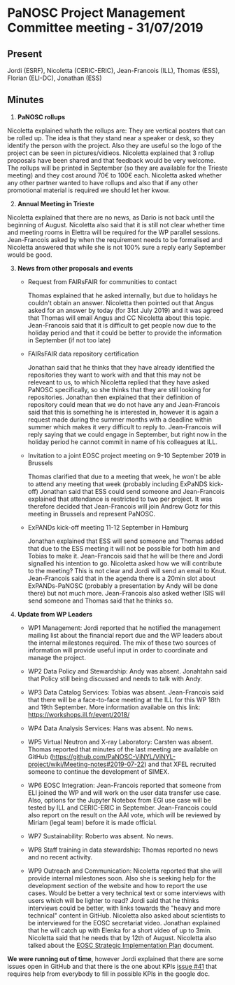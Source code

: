 PaNOSC Project Management Committee meeting - 31/07/2019
=======================================================================

Present
-------

Jordi (ESRF), Nicoletta (CERIC-ERIC), Jean-Francois (ILL), Thomas (ESS), Florian (ELI-DC), Jonathan (ESS)


Minutes
-------

1. **PaNOSC rollups**

Nicoletta explained whath the rollups are: They are vertical posters that can be rolled up. The idea is that they stand near
a speaker or desk, so they identify the person with the project. Also they are useful so the logo of the project can be seen
in pictures/vidieos. Nicoletta explained that 3 rollup proposals have been shared and that feedback would be very welcome.
The rollups will be printed in September (so they are available for the Trieste meeting) and they cost around 70€ to 100€ each.
Nicoletta asked whether any other partner wanted to have rollups and also that if any other promotional material is required we 
should let her kwow.

2. **Annual Meeting in Trieste**

Nicoletta explained that there are no news, as Dario is not back until the beginning of August. Nicoletta also said that it is still not clear
whether time and meeting rooms in Elettra will be required for the WP parallel sessions. Jean-Francois asked by when the requirement
needs to be formalised and Nicoletta answered that while she is not 100% sure a reply early September would be good.
    
3. **News from other proposals and events**
    * Request from FAIRsFAIR for communities to contact
    
      Thomas explained that he asked internally, but due to holidays he couldn't obtain an answer. Nicoletta then pointed out that
Angus asked for an answer by today (for 31st July 2019) and it was agreed that Thomas will email Angus and CC Nicoletta about this
topic. Jean-Francois said that it is difficult to get people now due to the holiday period and that it could be better to provide
the information in September (if not too late)

    * FAIRsFAIR data repository certification
    
      Jonathan said that he thinks that they have already identified the repositories they want to work with and that this may not
be releveant to us, to which Nicoletta replied that they have asked PaNOSC specifically, so she thinks that they are still looking
for repositories. Jonathan then explained that their definition of repository could mean that we do not have any and Jean-Francois
said that this is something he is interested in, however it is again a request made during the summer months with a deadline within
summer which makes it very difficult to reply to. Jean-Francois will reply saying that we could engage in September, but right now
in the holiday period he cannot commit in name of his colleagues at ILL.

    * Invitation to a joint EOSC project meeting on 9-10 September 2019 in Brussels
    
      Thomas clarified that due to a meeting that week, he won't be able to attend any meeting that week (probably including ExPaNDS kick-off)
Jonathan said that ESS could send someone and Jean-Francois explained that attendance is restricted to two per project. It was
therefore decided that Jean-Francois will join Andrew Gotz for this meeting in Brussels and represent PaNOSC.

    * ExPANDs kick-off meeting 11-12 September in Hamburg
    
      Jonathan explained  that ESS will send someone and Thomas added that due to the ESS meeting it will not be possible for both him and Tobias to make it. Jean-Francois said that he will be there and Jordi signalled his intention to go.
Nicoletta asked how we will contribute to the meeting? This is not clear and Jordi will send an email to Knut. Jean-Francois said
that in the agenda there is a 20min slot about ExPANDs-PaNOSC (probably a presentation by Andy will be done there) but not much more.
Jean-Francois also asked wether ISIS will send someone and Thomas said that he thinks so.


4. **Update from WP Leaders**
    * WP1 Management: Jordi reported that he notified the management mailing list about the financial report due and the WP leaders
    about the internal milestones required. The mix of these two sources of information will provide useful input in order to 
    coordinate and manage the project.
    
    * WP2 Data Policy and Stewardship: Andy was absent. Jonahtahn said that Policy still being discussed and needs to talk with Andy.
    
    * WP3 Data Catalog Services: Tobias was absent. Jean-Francois said that there will be a face-to-face meeting at the ILL for 
    this WP 18th and 19th September. More information available on this link: https://workshops.ill.fr/event/2018/
    
    * WP4 Data Analysis Services: Hans was absent. No news.
    
    * WP5 Virtual Neutron and X-ray Laboratory: Carsten was absent. Thomas reported that minutes of the last meeting are available on GitHub (https://github.com/PaNOSC-ViNYL/ViNYL-project/wiki/Meeting-notes#2019-07-22) and that XFEL recruited someone to continue the development of SIMEX.
    
    * WP6 EOSC Integration: Jean-Francois reported that someone from ELI joined the WP and will work on the user data transfer use
    case. Also, options for the Jupyter Notebox from EGI use case will be tested by ILL and CERIC-ERIC in September. Jean-Francois
    could also report on the result on the AAI vote, which will be reviewed by Miriam (legal team) before it is made official.
    
    * WP7 Sustainability: Roberto was absent. No news.
    
    * WP8 Staff training in data stewardship: Thomas reported no news and no recent activity.
    
    * WP9 Outreach and Communication: Nicoletta reported that she will provide internal milestones soon. Also she is seeking help
    for the development section of the website and how to report the use cases. Would be better a very technical text or some 
    interviews with users which will be lighter to read? Jordi said that he thinks interviews could be better, with links towards
    the "heavy and more technical" content in GitHub. Nicoletta also asked about scientists to be interviewed for the EOSC secretariat
    video. Jonathan explained that he will catch up with Elenka for a short video of up to 3min. Nicoletta said that he needs that 
    by 12th of August. Nicoletta also talked about the [EOSC Strategic Implementation Plan](https://publications.europa.eu/en/publication-detail/-/publication/78ae5276-ae8e-11e9-9d01-01aa75ed71a1) document.

**We were running out of time**, however Jordi explained that there are some issues open in GitHub and that there is the one about
KPIs [issue #41](https://github.com/panosc-eu/panosc/issues/41) that requires help from everybody to fill in possible KPIs in the 
google doc.
